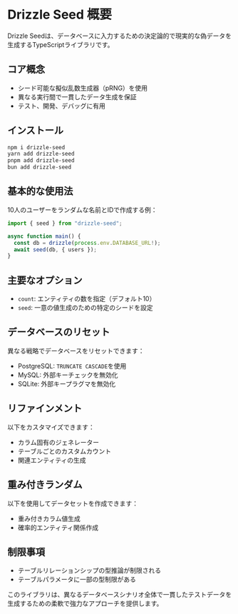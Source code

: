 # Drizzle Seed 概要

Drizzle Seedは、データベースに入力するための決定論的で現実的な偽データを生成するTypeScriptライブラリです。

## コア概念

- シード可能な擬似乱数生成器（pRNG）を使用
- 異なる実行間で一貫したデータ生成を保証
- テスト、開発、デバッグに有用

## インストール

```bash
npm i drizzle-seed
yarn add drizzle-seed
pnpm add drizzle-seed
bun add drizzle-seed
```

## 基本的な使用法

10人のユーザーをランダムな名前とIDで作成する例：

```typescript
import { seed } from "drizzle-seed";

async function main() {
  const db = drizzle(process.env.DATABASE_URL!);
  await seed(db, { users });
}
```

## 主要なオプション

- `count`: エンティティの数を指定（デフォルト10）
- `seed`: 一意の値生成のための特定のシードを設定

## データベースのリセット

異なる戦略でデータベースをリセットできます：
- PostgreSQL: `TRUNCATE CASCADE`を使用
- MySQL: 外部キーチェックを無効化
- SQLite: 外部キープラグマを無効化

## リファインメント

以下をカスタマイズできます：
- カラム固有のジェネレーター
- テーブルごとのカスタムカウント
- 関連エンティティの生成

## 重み付きランダム

以下を使用してデータセットを作成できます：
- 重み付きカラム値生成
- 確率的エンティティ関係作成

## 制限事項

- テーブルリレーションシップの型推論が制限される
- テーブルパラメータに一部の型制限がある

このライブラリは、異なるデータベースシナリオ全体で一貫したテストデータを生成するための柔軟で強力なアプローチを提供します。
